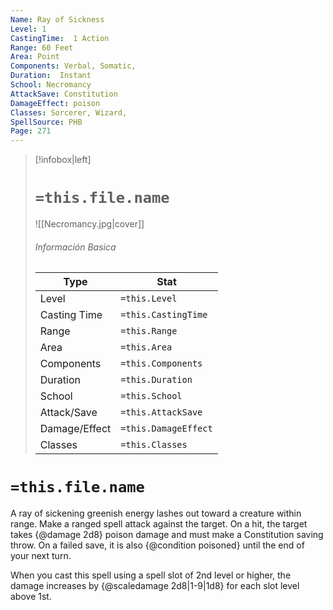 ```yaml
---
Name: Ray of Sickness
Level: 1
CastingTime:  1 Action 
Range: 60 Feet
Area: Point
Components: Verbal, Somatic, 
Duration:  Instant  
School: Necromancy
AttackSave: Constitution
DamageEffect: poison
Classes: Sorcerer, Wizard, 
SpellSource: PHB
Page: 271
---
```


>[!infobox|left]
># `=this.file.name`
>![[Necromancy.jpg|cover]]
> ###### Información Basica
> Type |  Stat |
> ---|---|
> Level | `=this.Level` |
> Casting Time | `=this.CastingTime` |
> Range | `=this.Range` |
> Area | `=this.Area` |
> Components | `=this.Components` |
> Duration | `=this.Duration` |
> School | `=this.School` |
> Attack/Save | `=this.AttackSave` |
> Damage/Effect | `=this.DamageEffect` |
> Classes | `=this.Classes` |

# `=this.file.name`
A ray of sickening greenish energy lashes out toward a creature within range. Make a ranged spell attack against the target. On a hit, the target takes {@damage 2d8} poison damage and must make a Constitution saving throw. On a failed save, it is also {@condition poisoned} until the end of your next turn.



 


When you cast this spell using a spell slot of 2nd level or higher, the damage increases by {@scaledamage 2d8|1-9|1d8} for each slot level above 1st. 